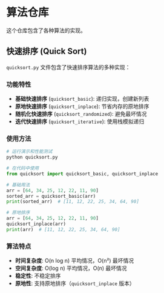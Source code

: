 # 算法仓库

这个仓库包含了各种算法的实现。

## 快速排序 (Quick Sort)

`quicksort.py` 文件包含了快速排序算法的多种实现：

### 功能特性

- **基础快速排序** (`quicksort_basic`): 递归实现，创建新列表
- **原地快速排序** (`quicksort_inplace`): 节省内存的原地排序
- **随机化快速排序** (`quicksort_randomized`): 避免最坏情况
- **迭代快速排序** (`quicksort_iterative`): 使用栈模拟递归

### 使用方法

```bash
# 运行演示和性能测试
python quicksort.py
```

```python
# 在代码中使用
from quicksort import quicksort_basic, quicksort_inplace

# 基础用法
arr = [64, 34, 25, 12, 22, 11, 90]
sorted_arr = quicksort_basic(arr)
print(sorted_arr)  # [11, 12, 22, 25, 34, 64, 90]

# 原地排序
arr = [64, 34, 25, 12, 22, 11, 90]
quicksort_inplace(arr)
print(arr)  # [11, 12, 22, 25, 34, 64, 90]
```

### 算法特点

- **时间复杂度**: O(n log n) 平均情况，O(n²) 最坏情况
- **空间复杂度**: O(log n) 平均情况，O(n) 最坏情况
- **稳定性**: 不稳定排序
- **原地性**: 支持原地排序（`quicksort_inplace` 版本）
